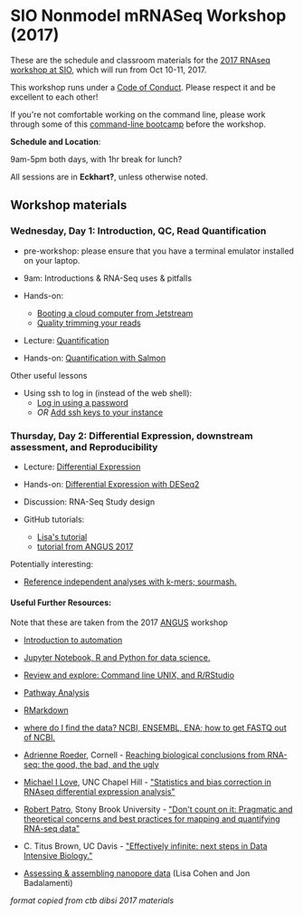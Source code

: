 # SIO Nonmodel mRNASeq Workshop (2017) 

These are the schedule and classroom materials for the
[2017 RNAseq workshop at SIO](http://sio-rnaseq.readthedocs.io/en/latest/),
which will run from Oct 10-11, 2017.

This workshop runs under a [Code of Conduct](code-of-conduct.html). Please
respect it and be excellent to each other!

If you're not comfortable working on the command line, please work through some of this [command-line bootcamp](http://rik.smith-unna.com/command_line_bootcamp/) before the workshop.

**Schedule and Location**:  

9am-5pm both days, with 1hr break for lunch?

All sessions are in **Eckhart?**, unless otherwise noted.


## Workshop materials


### Wednesday, Day 1: Introduction, QC, Read Quantification

* pre-workshop: please ensure that you have a terminal emulator installed on your laptop.

* 9am: Introductions & RNA-Seq uses & pitfalls
* Hands-on:
   * [Booting a cloud computer from Jetstream](jetstream/boot.html)
   * [Quality trimming your reads](quality-trimming.html)

* Lecture: [Quantification](_static/quantification_slides_Patro_subset.pdf) 
*  Hands-on: [Quantification with Salmon](quantification.html)
   
Other useful lessons   
* Using ssh to log in (instead of the web shell):
     * [Log in using a password](jetstream/ssh_changepassword.html)
     * *OR* [Add ssh keys to your instance](jetstream/login.html)

### Thursday, Day 2: Differential Expression, downstream assessment, and Reproducibility
   
* Lecture: [Differential Expression](_static/Jane_differential_expression.pdf)
* Hands-on: [Differential Expression with DESeq2](DE.html) 

* Discussion: RNA-Seq Study design
  
*  GitHub tutorials:  
     * [Lisa's tutorial](LC-github.html)
     * [tutorial from ANGUS 2017](github.html)


Potentially interesting:
* [Reference independent analyses with k-mers; sourmash.](kmers-and-sourmash.html)
   


#### Useful Further Resources:  
 Note that these are taken from the 2017 [ANGUS](http://angus.readthedocs.io/en/2017/index.html) workshop

* [Introduction to automation](introduction-to-automation.html)
* [Jupyter Notebook, R and Python for data science.](jupyter-notebook-demo/Jupyter-Notebook-Notes.html)
* [Review and explore: Command line UNIX, and R/RStudio](command-line-and-rstudio.html)
* [Pathway Analysis](pathway_analysis.html) 
* [RMarkdown](rmarkdown_rnaseq.html)
* [where do I find the data? NCBI, ENSEMBL, ENA; how to get FASTQ out of NCBI.](database_resources.html)

*  [Adrienne Roeder](http://roeder.wicmb.cornell.edu/), Cornell - [Reaching biological conclusions from RNA-seq: the good, the bad, and the ugly](https://osf.io/qz3m6/)
*  [Michael I Love](https://mikelove.github.io/), UNC Chapel Hill - ["Statistics and bias correction in RNAseq differential expression analysis"](https://osf.io/gbjhn/)
*  [Robert Patro](http://www.robpatro.com/redesign/), Stony Brook University - ["Don't count on it: Pragmatic and theoretical concerns and best practices for mapping and quantifying RNA-seq data"](https://osf.io/bv85u/)
*  C. Titus Brown, UC Davis - ["Effectively infinite: next steps in Data Intensive Biology."](https://osf.io/pbmeh/)
* [Assessing & assembling nanopore data](analyzing_nanopore_data.html) (Lisa Cohen and Jon Badalamenti)



*format copied from ctb dibsi 2017 materials*
